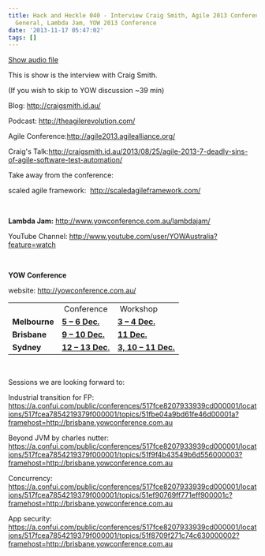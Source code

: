 ```yaml
---
title: Hack and Heckle 040 - Interview Craig Smith, Agile 2013 Conference, Agile in
  General, Lambda Jam, YOW 2013 Conference
date: '2013-11-17 05:47:02'
tags: []
---
```

<a href="https://drive.google.com/open?id=0B3KFoVQ01nUJYVJTblFrcW1UbFE">Show audio file</a>

<!--more-->

This is show is the interview with Craig Smith.

(If you wish to skip to YOW discussion ~39 min)

Blog: <a href="http://craigsmith.id.au/">http://craigsmith.id.au/</a>

Podcast: <a href="http://theagilerevolution.com/">http://theagilerevolution.com/</a>
<p dir="ltr">Agile Conference:<a href="http://agile2013.agilealliance.org/">http://agile2013.agilealliance.org/</a></p>
Craig's Talk:<a href="http://craigsmith.id.au/2013/08/25/agile-2013-7-deadly-sins-of-agile-software-test-automation/">http://craigsmith.id.au/2013/08/25/agile-2013-7-deadly-sins-of-agile-software-test-automation/</a>

Take away from the conference:

scaled agile framework:  <a href="http://scaledagileframework.com/">http://scaledagileframework.com/</a>

&nbsp;

<strong>Lambda Jam:</strong> http://www.yowconference.com.au/lambdajam/

YouTube Channel: http://www.youtube.com/user/YOWAustralia?feature=watch

&nbsp;

<strong>YOW Conference</strong>

website: http://yowconference.com.au/
<table>
<tbody>
<tr>
<td></td>
<td> Conference</td>
<td> Workshop</td>
</tr>
<tr>
<td><strong>Melbourne</strong></td>
<td><strong><a href="http://melbourne.yowconference.com.au/registration/">5 – 6 Dec.</a></strong></td>
<td><strong><a href="http://melbourne.yowconference.com.au/workshops/">3 – 4 Dec.</a></strong></td>
</tr>
<tr>
<td><strong>Brisbane</strong></td>
<td><strong><a href="http://brisbane.yowconference.com.au/registration/">9 – 10 Dec.</a></strong></td>
<td><strong><a href="http://brisbane.yowconference.com.au/workshops/">11 Dec.</a></strong></td>
</tr>
<tr>
<td><strong>Sydney</strong></td>
<td><a href="http://sydney.yowconference.com.au/registration/"><strong>12 – 13 Dec</strong>.</a></td>
<td><strong><a href="http://sydney.yowconference.com.au/workshops/">3, 10 – 11 Dec.</a></strong></td>
</tr>
</tbody>
</table>
&nbsp;

Sessions we are looking forward to:
<p dir="ltr">Industrial transition for FP: <a href="https://a.confui.com/public/conferences/517fce8207933939cd000001/locations/517fcea7854219379f000001/topics/51fbe04a9bd61fe46d00001a?framehost=http://brisbane.yowconference.com.au">https://a.confui.com/public/conferences/517fce8207933939cd000001/locations/517fcea7854219379f000001/topics/51fbe04a9bd61fe46d00001a?framehost=http://brisbane.yowconference.com.au</a></p>
<p dir="ltr">Beyond JVM by charles nutter: <a href="https://a.confui.com/public/conferences/517fce8207933939cd000001/locations/517fcea7854219379f000001/topics/51f9f4b43549b6d556000003?framehost=http://brisbane.yowconference.com.au">https://a.confui.com/public/conferences/517fce8207933939cd000001/locations/517fcea7854219379f000001/topics/51f9f4b43549b6d556000003?framehost=http://brisbane.yowconference.com.au</a></p>
<p dir="ltr">Concurrency: <a href="https://a.confui.com/public/conferences/517fce8207933939cd000001/locations/517fcea7854219379f000001/topics/51ef90769ff771eff900001c?framehost=http://brisbane.yowconference.com.au">https://a.confui.com/public/conferences/517fce8207933939cd000001/locations/517fcea7854219379f000001/topics/51ef90769ff771eff900001c?framehost=http://brisbane.yowconference.com.au</a></p>
<p dir="ltr">App security: <a href="https://a.confui.com/public/conferences/517fce8207933939cd000001/locations/517fcea7854219379f000001/topics/51f8709f271c74c630000002?framehost=http://brisbane.yowconference.com.au">https://a.confui.com/public/conferences/517fce8207933939cd000001/locations/517fcea7854219379f000001/topics/51f8709f271c74c630000002?framehost=http://brisbane.yowconference.com.au</a></p>
